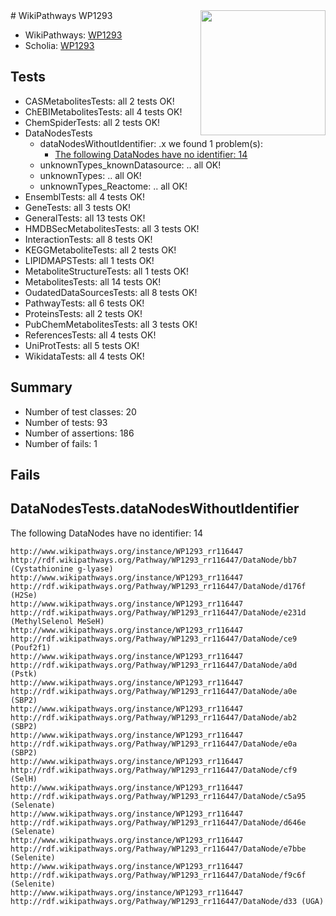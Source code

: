 <img style="float: right; width: 200px" src="https://upload.wikimedia.org/wikipedia/commons/thumb/8/83/Wplogo_with_text_500.png/640px-Wplogo_with_text_500.png" />
# WikiPathways WP1293

* WikiPathways: [WP1293](https://wikipathways.org/pathways/WP1293)
* Scholia: [WP1293](https://scholia.toolforge.org/wikipathways/WP1293)
## Tests
* CASMetabolitesTests: all 2 tests OK!
* ChEBIMetabolitesTests: all 4 tests OK!
* ChemSpiderTests: all 2 tests OK!
* DataNodesTests
    * dataNodesWithoutIdentifier: .x we found 1 problem(s):
        * [The following DataNodes have no identifier: 14](#8792c494)
    * unknownTypes_knownDatasource: .. all OK!
    * unknownTypes: .. all OK!
    * unknownTypes_Reactome: .. all OK!
* EnsemblTests: all 4 tests OK!
* GeneTests: all 3 tests OK!
* GeneralTests: all 13 tests OK!
* HMDBSecMetabolitesTests: all 3 tests OK!
* InteractionTests: all 8 tests OK!
* KEGGMetaboliteTests: all 2 tests OK!
* LIPIDMAPSTests: all 1 tests OK!
* MetaboliteStructureTests: all 1 tests OK!
* MetabolitesTests: all 14 tests OK!
* OudatedDataSourcesTests: all 8 tests OK!
* PathwayTests: all 6 tests OK!
* ProteinsTests: all 2 tests OK!
* PubChemMetabolitesTests: all 3 tests OK!
* ReferencesTests: all 4 tests OK!
* UniProtTests: all 5 tests OK!
* WikidataTests: all 4 tests OK!


## Summary

* Number of test classes: 20
* Number of tests: 93
* Number of assertions: 186
* Number of fails: 1

## Fails

<a name="8792c494" />

## DataNodesTests.dataNodesWithoutIdentifier

The following DataNodes have no identifier: 14
```
http://www.wikipathways.org/instance/WP1293_rr116447 http://rdf.wikipathways.org/Pathway/WP1293_rr116447/DataNode/bb7 (Cystathionine g-lyase)
http://www.wikipathways.org/instance/WP1293_rr116447 http://rdf.wikipathways.org/Pathway/WP1293_rr116447/DataNode/d176f (H2Se)
http://www.wikipathways.org/instance/WP1293_rr116447 http://rdf.wikipathways.org/Pathway/WP1293_rr116447/DataNode/e231d (MethylSelenol MeSeH)
http://www.wikipathways.org/instance/WP1293_rr116447 http://rdf.wikipathways.org/Pathway/WP1293_rr116447/DataNode/ce9 (Pouf2f1)
http://www.wikipathways.org/instance/WP1293_rr116447 http://rdf.wikipathways.org/Pathway/WP1293_rr116447/DataNode/a0d (Pstk)
http://www.wikipathways.org/instance/WP1293_rr116447 http://rdf.wikipathways.org/Pathway/WP1293_rr116447/DataNode/a0e (SBP2)
http://www.wikipathways.org/instance/WP1293_rr116447 http://rdf.wikipathways.org/Pathway/WP1293_rr116447/DataNode/ab2 (SBP2)
http://www.wikipathways.org/instance/WP1293_rr116447 http://rdf.wikipathways.org/Pathway/WP1293_rr116447/DataNode/e0a (SBP2)
http://www.wikipathways.org/instance/WP1293_rr116447 http://rdf.wikipathways.org/Pathway/WP1293_rr116447/DataNode/cf9 (SelH)
http://www.wikipathways.org/instance/WP1293_rr116447 http://rdf.wikipathways.org/Pathway/WP1293_rr116447/DataNode/c5a95 (Selenate)
http://www.wikipathways.org/instance/WP1293_rr116447 http://rdf.wikipathways.org/Pathway/WP1293_rr116447/DataNode/d646e (Selenate)
http://www.wikipathways.org/instance/WP1293_rr116447 http://rdf.wikipathways.org/Pathway/WP1293_rr116447/DataNode/e7bbe (Selenite)
http://www.wikipathways.org/instance/WP1293_rr116447 http://rdf.wikipathways.org/Pathway/WP1293_rr116447/DataNode/f9c6f (Selenite)
http://www.wikipathways.org/instance/WP1293_rr116447 http://rdf.wikipathways.org/Pathway/WP1293_rr116447/DataNode/d33 (UGA)
```

